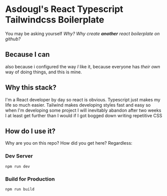 # Asdougl's React Typescript Tailwindcss Boilerplate

You may be asking yourself _Why? Why create **another** react boilerplate on github?_

## Because I can

also because i configured the way _I_ like it, because everyone has _their own_ way of doing things, and this is mine.

## Why this stack?

I'm a React developer by day so react is obvious. Typescript just makes my life so much easier. Tailwind makes developing styles fast and easy so when I'm developing some project I will inevitably abandon after two weeks I at least get further than I would if I got bogged down writing repetitive CSS

## How do I use it?

Why are you on this repo? How did you get here? Regardless:

### Dev Server

```
npm run dev
```

### Build for Production

```
npm run build
```
